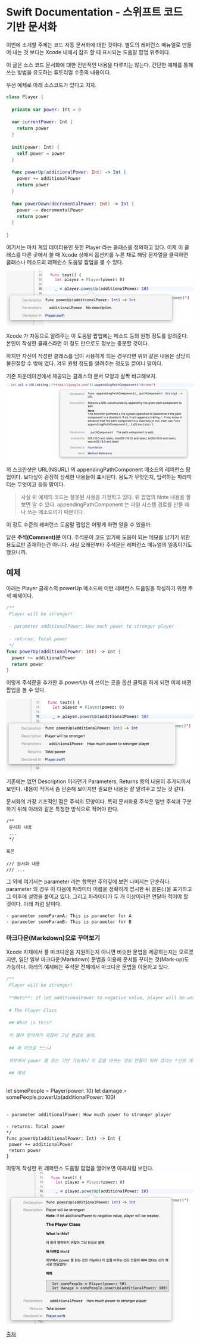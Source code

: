 # Swift Documentation - 스위프트 코드 기반 문서화 
이번에 소개할 주제는 코드 자동 문서화에 대한 것이다. 별도의 레퍼런스 매뉴얼로 만들어 내는 것 보다는 Xcode 내에서 참조 할 때 표시되는 도움말 팝업 위주이다.

이 글은 소스 코드 문서화에 대한 전반적인 내용을 다루지는 않는다. 간단한 예제를 통해 쓰는 방법을 유도하는 튜토리얼 수준의 내용이다.

우선 예제로 아래 소스코드가 있다고 치자. 

```Swift
class Player {

  private var power: Int = 0
  
  var currentPower: Int {
    return power
  }
  
  init(power: Int) {
    self.power = power
  }
  
  func powerUp(additionalPower: Int) -> Int {
    power += additionalPower
    return power
  }
  
  func powerDown(decrementalPower: Int) -> Int {
    power -= decrementalPower
    return power
  }
  
}
```
여기서는 마치 게임 데이터용인 듯한 Player 라는 클래스를 정의하고 있다. 
이제 이 클래스를 다른 곳에서 쓸 때 Xcode 상에서 옵션키를 누른 채로 해당 문자열을 클릭하면 클래스나 메소드의 레페런스 도움말 팝업을 볼 수 있다.

![Figure_1](../images/popup.png)

Xcode 가 자동으로 알려주는 이 도움말 팝업에는 메소드 등의 원형 정도를 알려준다. 본인이 작성한 클래스라면 이 정도 만으로도 정보는 충분할 것이다.

하지만 자신이 작성한 클래스를 남이 사용하게 되는 경우라면 위와 같은 내용은 상당히 불친절할 수 밖에 없다. 겨우 원형 정도를 알려주는 정도일 뿐이니 말이다.

기존 파운데이션에서 제공되는 클래스의 문서 모양과 살짝 비교해보자.
![Figure_2](../images/foundation_popup.png)
위 스크린샷은 URL(NSURL) 의 appendingPathComponent 메소드의 레퍼런스 팝업이다. 보다싶이 굉장히 상세한 내용들이 표시된다. 용도가 무엇인지, 입력하는 파라미터는 무엇이고 등등 말이다.

> 사실 위 예제의 코드는 잘못된 사용을 가정하고 있다. 위 팝업의 Note 내용을 잘 보면 알 수 있다. appendingPathComponent 는 파일 시스템 경로를 만들 때나 쓰는 메소드이기 때문이다.

이 정도 수준의 레퍼런스 도움말 팝업은 어떻게 하면 얻을 수 있을까.

답은 **주석(Comment)문** 이다. 주석문이 코드 읽기에 도움이 되는 메모를 남기기 위한 용도로만 존재하는건 아니다. 사실 오래전부터 주석문은 레퍼런스 매뉴얼의 일종이기도 했으니까.

## 예제
아래는 Player 클래스의 powerUp 메소드에 이런 레퍼런스 도움말을 작성하기 위한 주석 예제이다. 

```Swift
/**
 Player will be stronger!
  
 - parameter additionalPower: How much power to stronger player
   
 - returns: Total power
 */
func powerUp(additionalPower: Int) -> Int {
  power += additionalPower
  return power
}
```
이렇게 주석문을 추가한 후 powerUp 이 쓰이는 곳을 옵션 클릭을 하게 되면 이제 바뀐 팝업을 볼 수 있다.

![Figure_3](../images/powerup_popup.png)

기존에는 없던 Description 이라던가 Parameters, Returns 등의 내용이 추가되어서 보인다. 내용이 적어서 좀 단순해 보이지만 필요한 내용은 잘 알려주고 있는 것 같다.

문서화의 가장 기초적인 점은 주석의 모양이다. 특히 문서화용 주석은 일반 주석과 구분하기 위해 아래와 같은 특정한 방식으로 적어야 한다. 

```
/**
 문서화 내용
 ...
 */

혹은

/// 문서화 내용
/// ...
```
그 외에 여기서는 parameter 라는 항목만 주의깊에 보면 나머지는 단순하다. parameter 의 경우 이 다음에 파라미터 이름을 정확하게 명시한 뒤 콜론(:)을 표기하고 그 이후에 설명을 붙이고 있다. 그리고 파라미터가 두 개 이상이라면 연달아 적어야 할 것이다. 아래 처럼 말이다.
```
- parameter someParamA: This is parameter for A
- parameter someParamB: This is parameter for B
```

### 마크다운(Markdown)으로 꾸며보기
Xcode 자체에서 풀 마크다운을 지원하는지 아니면 비슷한 문법을 제공하는지는 모르겠지만, 일단 일부 마크다운(Markdown) 문법을 이용해 문서를 꾸미는 것(Mark-up)도 가능하다. 아래의 예제에는 주석문 전체에서 마크다운 문법을 이용하고 있다. 
```Swift
/**
 Player will be stronger!
 
 **Note**: If let additionalPower to negative value, player will be weaker.
   
 # The Player Class
   
 ## What is this?
   
 아 몰라 영약하기 귀찮아 그냥 한글로 쓸래.
   
 ## 왜 이딴걸 쓰느냐
   
 외부에서 power 를 읽는 것만 가능하니 이 값을 바꾸는 것도 만들어 줘야 겠다는 *신의 계시*로 만들었다!
   
 ## 예제
   
 ```
   let somePeople = Player(power: 10)
   let damage = somePeople.powerUp(additionalPower: 100)
 ```
   
 - parameter additionalPower: How much power to stronger player
   
 - returns: Total power
 */
func powerUp(additionalPower: Int) -> Int {
  power += additionalPower
  return power
}
```

이렇게 작성한 뒤 레퍼런스 도움말 팝업을 열어보면 아래처럼 보인다.
![Figure_4](../images/markdown_popup.png)


[출처](http://seorenn.blogspot.kr/2017/01/swift-documentation.html)







